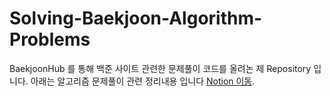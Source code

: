 # Solving-Baekjoon-Algorithm-Problems
BaekjoonHub 를 통해 백준 사이트 관련한 문제풀이 코드를 올려논 제  Repository 입니다. 아래는 알고리즘 문제풀이 관련 정리내용 입니다 
[Notion 이동](https://transparent-baron-9db.notion.site/3401963c22fe480c83f807091aed1652?pvs=4).

